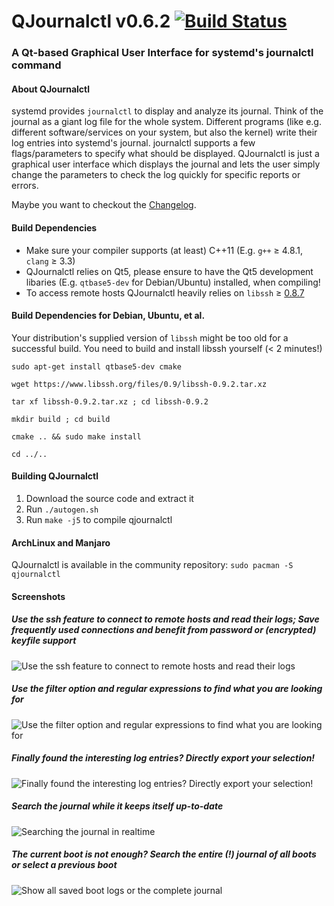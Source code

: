 # QJournalctl v0.6.2 [![Build Status](https://travis-ci.org/pentix/qjournalctl.svg?branch=master)](https://travis-ci.org/pentix/qjournalctl)
### A Qt-based Graphical User Interface for systemd's journalctl command 


#### About QJournalctl 
systemd provides `journalctl` to display and analyze its journal. Think of
the journal as a giant log file for the whole system. Different programs
(like e.g. different software/services on your system, but also the kernel) write their log entries into systemd's
journal. journalctl supports a few flags/parameters to specify what should
be displayed. QJournalctl is just a graphical user interface which displays
the journal and lets the user simply change the parameters to check the log
quickly for specific reports or errors.

Maybe you want to checkout the [Changelog](https://github.com/pentix/qjournalctl/blob/master/CHANGELOG.md).

#### Build Dependencies
* Make sure your compiler supports (at least) C++11 (E.g. `g++` ≥ 4.8.1, `clang` ≥ 3.3)
* QJournalctl relies on Qt5, please ensure to have the Qt5 development libaries (E.g. `qtbase5-dev` for Debian/Ubuntu) installed, when compiling!
* To access remote hosts QJournalctl heavily relies on `libssh` ≥ [0.8.7](https://www.libssh.org/files/0.8/)


#### Build Dependencies for Debian, Ubuntu, et al.
Your distribution's supplied version of `libssh` might be too old for a successful build. You need
to build and install libssh yourself (< 2 minutes!)

`sudo apt-get install qtbase5-dev cmake`

`wget https://www.libssh.org/files/0.9/libssh-0.9.2.tar.xz`

`tar xf libssh-0.9.2.tar.xz ; cd libssh-0.9.2`

`mkdir build ; cd build`

`cmake .. && sudo make install`

`cd ../..`


#### Building QJournalctl
1. Download the source code and extract it
2. Run `./autogen.sh`
3. Run `make -j5` to compile qjournalctl


#### ArchLinux and Manjaro
QJournalctl is available in the community repository:
`sudo pacman -S qjournalctl`


#### Screenshots
##### Use the ssh feature to connect to remote hosts and read their logs; Save frequently used connections and benefit from password or (encrypted) keyfile support
![Use the ssh feature to connect to remote hosts and read their logs](https://user-images.githubusercontent.com/3193006/69094424-9d3e7900-0a50-11ea-94e3-5165b25d93cb.png)

##### Use the filter option and regular expressions to find what you are looking for
![Use the filter option and regular expressions to find what you are looking for](https://user-images.githubusercontent.com/3193006/36170961-3fbc1ed0-1101-11e8-9123-ceda9a1b6c8c.gif)

##### Finally found the interesting log entries? Directly export your selection!
![Finally found the interesting log entries? Directly export your selection!](https://user-images.githubusercontent.com/3193006/36171008-5f55351a-1101-11e8-8885-f17723944868.gif)

##### Search the journal while it keeps itself up-to-date
![Searching the journal in realtime](https://image.prntscr.com/image/lWwWdJV2Qk_nLOKxVl54xg.png "Searching the journal")

##### The current boot is not enough? Search the entire (!) journal of all boots or select a previous boot
![Show all saved boot logs or the complete journal](http://image.prntscr.com/image/3d7ba5b4d684489db4184b5cd97743c9.png "Show all saved boot logs or the complete journal")


